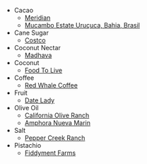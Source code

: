 - Cacao
  - [Meridian](1)
  - [Mucambo Estate Uruçuca, Bahia, Brasil](4)
- Cane Sugar
  - [Costco](9)
- Coconut Nectar
  - [Madhava](2)
- Coconut
  - [Food To Live](3)
- Coffee
  - [Red Whale Coffee](11)
- Fruit
  - [Date Lady](10)
- Olive Oil
  - [California Olive Ranch](5)
  - [Amphora Nueva Marin](8)
- Salt
  - [Pepper Creek Ranch](6)
- Pistachio
  - [Fiddyment Farms](7)
